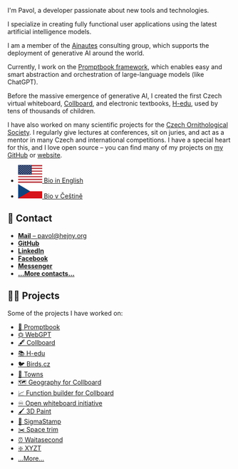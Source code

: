 <!--
# 👨‍💼 Pavol Hejný
-->

I'm Pavol, a developer passionate about new tools and technologies.

I specialize in creating fully functional user applications using the latest artificial intelligence models.

I am a member of the [Ainautes](https://www.ainautes.com/) consulting group, which supports the deployment of generative AI around the world.

Currently, I work on the [Promptbook framework](https://www.npmjs.com/package/@promptbook/utils), which enables easy and smart abstraction and orchestration of large-language models (like ChatGPT).

Before the massive emergence of generative AI, I created the first Czech virtual whiteboard, [Collboard](https://collboard.com/), and electronic textbooks, [H-edu](https://www.h-edu.cz/), used by tens of thousands of children.

I have also worked on many scientific projects for the [Czech Ornithological Society](https://www.birdlife.cz/). I regularly give lectures at conferences, sit on juries, and act as a mentor in many Czech and international competitions. I have a special heart for this, and I love open source – you can find many of my projects on [my GitHub](https://github.com/hejny) or [website](https://www.pavolhejny.com/).

-   [![British flag](./public/locale-flags/en.svg) Bio in English](https://pavolhejny.com/)
-   [![Česká vlajka](./public/locale-flags/cs.svg) Bio v Češtině](https://pavolhejny.cz/)

## 📩 Contact

<!-- TODO: Put icon before each contact -->

-   [**Mail** –⁠ pavol@hejny.org](mailto:me@pavolhejny.com)
-   [**GitHub**](https://github.com/hejny/)
-   [**LinkedIn**](https://www.linkedin.com/in/hejny/)
-   [**Facebook**](https://www.facebook.com/hejny)
-   [**Messenger**](http://m.me/hejny)
-   [**…More contacts…**](./documents/contact.md)

## 👨‍🏭 Projects

<!-- TODO: !!5 Describe the projects -->

Some of the projects I have worked on:<br/>

-   [📖 Promptbook](https://github.com/webgptorg/promptbook)
-   [⏣ WebGPT](https://webgpt.cz/?partner=ph&utm_medium=referral&utm_source=personal-page&utm_content=readme&utm_campaign=partner-ph)
-   [🖋 Collboard](https://collboard.com/)
-   [📚 H-edu](https://www.h-edu.cz/)
-   [🐦 Birds.cz](https://birds.cz/)
-   [🌆 Towns](https://github.com/townsgame)
-   [🗺️ Geography for Collboard](https://github.com/collboard/map)
-   [📈 Function builder for Collboard](https://github.com/collboard/function-builder)
-   [♾️ Open whiteboard initiative](https://github.com/collboard/owbi)
-   [🖌 3D Paint](https://vrpaint.github.io/3d-paint/)
-   [📜 SigmaStamp](https://github.com/sigmastamp/sigmastamp-frontend)
-   [✂️ Space trim](https://github.com/hejny/spacetrim)
-   [⏰ Waitasecond](https://hejny.github.io/waitasecond/)
-   [❇️ XYZT](https://github.com/hejny/xyzt)
-   […More…](./documents/projects.md)
